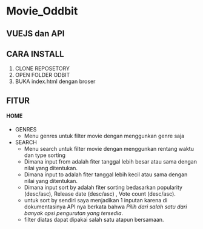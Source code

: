 # Movie_Oddbit
## VUEJS dan API

## CARA INSTALL
1. CLONE REPOSETORY
2. OPEN FOLDER ODBIT
3. BUKA index.html dengan broser

## FITUR
#### HOME
-  GENRES
    - Menu genres untuk filter movie dengan menggunkan genre saja
-  SEARCH
    - Menu search untuk filter movie dengan menggunkan rentang waktu dan type sorting
    - Dimana input from adalah fiter tanggal lebih besar atau sama dengan nilai yang ditentukan.
    - Dimana input to adalah fiter tanggal lebih kecil atau sama dengan nilai yang ditentukan.
    - Dimana input sort by adalah fiter sorting bedasarkan popularity (desc/asc), Release date (desc/asc) , Vote count (desc/asc).
    - untuk sort by sendiri saya menjadikan 1 inputan karena di dokumentasinya API nya berkata bahwa *Pilih dari salah satu dari banyak opsi pengurutan yang tersedia*.
    - filter diatas dapat dipakai salah satu atapun bersamaan.

